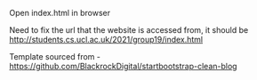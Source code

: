 Open index.html in browser

Need to fix the url that the website is accessed from, it should be http://students.cs.ucl.ac.uk/2021/group19/index.html

Template sourced from - https://github.com/BlackrockDigital/startbootstrap-clean-blog